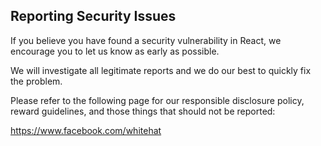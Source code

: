 ## Reporting Security Issues

If you believe you have found a security vulnerability in React, we encourage you to let us know as early as possible.

We will investigate all legitimate reports and we do our best to quickly fix the problem.

Please refer to the following page for our responsible disclosure policy, reward guidelines, and those things that should not be reported:

https://www.facebook.com/whitehat
